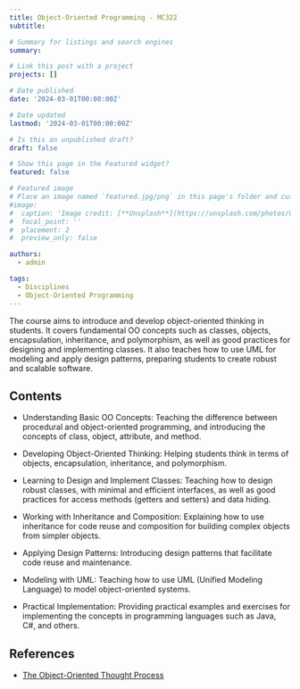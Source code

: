 ```yaml
---
title: Object-Oriented Programming - MC322
subtitle: 

# Summary for listings and search engines
summary: 

# Link this post with a project
projects: []

# Date published
date: '2024-03-01T00:00:00Z'

# Date updated
lastmod: '2024-03-01T00:00:00Z'

# Is this an unpublished draft?
draft: false

# Show this page in the Featured widget?
featured: false

# Featured image
# Place an image named `featured.jpg/png` in this page's folder and customize its options here.
#image:
#  caption: 'Image credit: [**Unsplash**](https://unsplash.com/photos/CpkOjOcXdUY)'
#  focal_point: ''
#  placement: 2
#  preview_only: false

authors:
  - admin

tags:
  - Disciplines
  - Object-Oriented Programming
---
```


The course aims to introduce and develop object-oriented thinking in students. It covers fundamental OO concepts such as classes, objects, encapsulation, inheritance, and polymorphism, as well as good practices for designing and implementing classes. It also teaches how to use UML for modeling and apply design patterns, preparing students to create robust and scalable software.

## Contents

- Understanding Basic OO Concepts: Teaching the difference between procedural and object-oriented programming, and introducing the concepts of class, object, attribute, and method.

- Developing Object-Oriented Thinking: Helping students think in terms of objects, encapsulation, inheritance, and polymorphism.

- Learning to Design and Implement Classes: Teaching how to design robust classes, with minimal and efficient interfaces, as well as good practices for access methods (getters and setters) and data hiding.

- Working with Inheritance and Composition: Explaining how to use inheritance for code reuse and composition for building complex objects from simpler objects.

- Applying Design Patterns: Introducing design patterns that facilitate code reuse and maintenance.

- Modeling with UML: Teaching how to use UML (Unified Modeling Language) to model object-oriented systems.

- Practical Implementation: Providing practical examples and exercises for implementing the concepts in programming languages such as Java, C#, and others.

## References
 - [The Object-Oriented Thought Process](https://www.amazon.com/Object-Oriented-Thought-Process-Developers-Library/dp/0321861272)